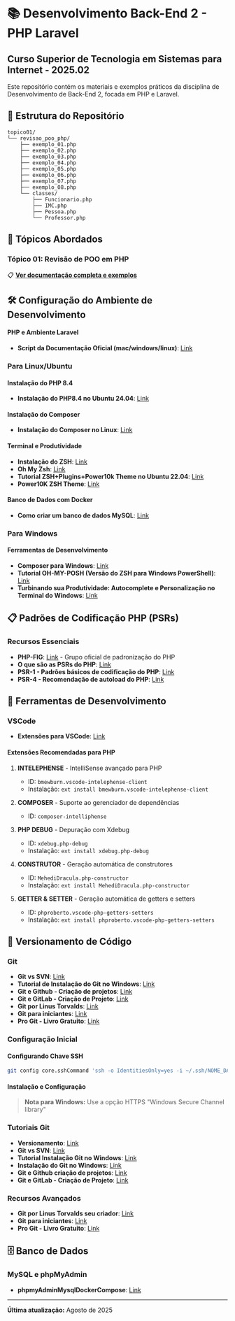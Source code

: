 # 📚 Desenvolvimento Back-End 2 - PHP Laravel
## Curso Superior de Tecnologia em Sistemas para Internet - 2025.02

Este repositório contém os materiais e exemplos práticos da disciplina de Desenvolvimento de Back-End 2, focada em PHP e Laravel.

## 📂 Estrutura do Repositório

```
topico01/
└── revisao_poo_php/
    ├── exemplo_01.php
    ├── exemplo_02.php
    ├── exemplo_03.php
    ├── exemplo_04.php
    ├── exemplo_05.php
    ├── exemplo_06.php
    ├── exemplo_07.php
    ├── exemplo_08.php
    └── classes/
        ├── Funcionario.php
        ├── IMC.php
        ├── Pessoa.php
        └── Professor.php
```

## 📖 Tópicos Abordados

### Tópico 01: Revisão de POO em PHP
📋 **[Ver documentação completa e exemplos](topico01/revisao_poo_php/README.md)**


## 🛠️ Configuração do Ambiente de Desenvolvimento

#### PHP e Ambiente Laravel
* **Script da Documentação Oficial (mac/windows/linux)**: [Link](https://laravel.com/docs/12.x/installation#installing-php)


### Para Linux/Ubuntu

#### Instalação do PHP 8.4
* **Instalação do PHP8.4 no Ubuntu 24.04**: [Link](https://www.edivaldobrito.com.br/como-instalar-o-php-8-4-no-ubuntu-22-04-e-24-04-e-derivados/)

#### Instalação do Composer
* **Instalação do Composer no Linux**: [Link](https://getcomposer.org/doc/00-intro.md#installation-linux-unix-macos)

#### Terminal e Produtividade
* **Instalação do ZSH**: [Link](https://github.com/ohmyzsh/ohmyzsh/wiki/Installing-ZSH)
* **Oh My Zsh**: [Link](https://github.com/ohmyzsh/ohmyzsh)
* **Tutorial ZSH+Plugins+Power10k Theme no Ubuntu 22.04**: [Link](https://gist.github.com/jonilsonds9/4b017d54876b279c27ce77f116f5d3ca)
* **Power10K ZSH Theme**: [Link](https://github.com/romkatv/powerlevel10k)

#### Banco de Dados com Docker
* **Como criar um banco de dados MySQL**: [Link](https://nodejs.org/en/download)

### Para Windows

#### Ferramentas de Desenvolvimento
* **Composer para Windows**: [Link](https://getcomposer.org/doc/00-intro.md#installation-windows)
* **Tutorial OH-MY-POSH (Versão do ZSH para Windows PowerShell)**: [Link](https://prof-gillgonzales-ifsul.notion.site/Oh-My-Posh-2551037386bf8057a457f2564059dbe1)
* **Turbinando sua Produtividade: Autocomplete e Personalização no Terminal do Windows**: [Link](https://dev.to/devsnorte/turbinando-sua-produtividade-autocomplete-e-personalizacao-no-terminal-do-windows-39e9)

## 📋 Padrões de Codificação PHP (PSRs)

### Recursos Essenciais
* **PHP-FIG**: [Link](https://www.php-fig.org/psr/) - Grupo oficial de padronização do PHP
* **O que são as PSRs do PHP**: [Link](https://www.treinaweb.com.br/blog/o-que-sao-as-psrs-do-php)
* **PSR-1 - Padrões básicos de codificação do PHP**: [Link](https://www.treinaweb.com.br/blog/psr-1-conheca-os-padroes-basicos-de-codificacao-do-php/)
* **PSR-4 - Recomendação de autoload do PHP**: [Link](hhttps://www.treinaweb.com.br/blog/psr-4-a-recomendacao-de-autoload-do-php?gclid=EAIaIQobChMImunDpcnBgAMVUSrUAR3zKwKuEAAYASAAEgL3XPD_BwE)

## 🔧 Ferramentas de Desenvolvimento

### VSCode
* **Extensões para VSCode**: [Link](https://nodejs.org/en/download)

#### Extensões Recomendadas para PHP

1. **INTELEPHENSE** - IntelliSense avançado para PHP
   - ID: `bmewburn.vscode-intelephense-client`
   - Instalação: `ext install bmewburn.vscode-intelephense-client`

2. **COMPOSER** - Suporte ao gerenciador de dependências
   - ID: `composer-intelliphense`

3. **PHP DEBUG** - Depuração com Xdebug
   - ID: `xdebug.php-debug`
   - Instalação: `ext install xdebug.php-debug`

4. **CONSTRUTOR** - Geração automática de construtores
   - ID: `MehediDracula.php-constructor`
   - Instalação: `ext install MehediDracula.php-constructor`

5. **GETTER & SETTER** - Geração automática de getters e setters
   - ID: `phproberto.vscode-php-getters-setters`
   - Instalação: `ext install phproberto.vscode-php-getters-setters`

## 🤖 Versionamento de Código

### Git

  * **Git vs SVN**: [Link](https://prof-gillgonzales-ifsul.notion.site/SVN-vs-GIT-2551037386bf80a4b26ec69429777850)
  * **Tutorial de Instalação do Git no Windows**: [Link](https://dicasdeprogramacao.com.br/como-instalar-o-git-no-windows/)
  * **Git e Github - Criação de projetos**: [Link](https://www.freecodecamp.org/portuguese/news/tutorial-de-git-e-github-controle-de-versao-para-iniciantes/)
  * **Git e GitLab - Criação de Projeto**: [Link](https://medium.com/ekode/primeiros-passos-com-git-e-gitlab-criando-seu-primeiro-projeto-89f9001614b0)
  * **Git por Linus Torvalds**: [Link](https://www.youtube.com/watch?v=4XpnKHJAok8)
  * **Git para iniciantes**: [Link](https://www.youtube.com/watch?v=8JJ101D3knE)
  * **Pro Git - Livro Gratuito**: [Link](https://git-scm.com/book/pt-br/v2)

### Configuração Inicial

#### Configurando Chave SSH
```bash
git config core.sshCommand 'ssh -o IdentitiesOnly=yes -i ~/.ssh/NOME_DA_CHAVE -F /dev/null'
```

#### Instalação e Configuração
> **Nota para Windows:** Use a opção HTTPS "Windows Secure Channel library"

### Tutoriais Git
* **Versionamento**: [Link](https://nodejs.org/en/download)
* **Git vs SVN**: [Link](https://nodejs.org/en/download)
* **Tutorial Instalação Git no Windows**: [Link](https://nodejs.org/en/download)
* **Instalação do Git no Windows**: [Link](https://nodejs.org/en/download)
* **Git e Github criação de projetos**: [Link](https://nodejs.org/en/download)
* **Git e GitLab - Criação de Projeto**: [Link](https://nodejs.org/en/download)

### Recursos Avançados
* **Git por Linus Torvalds seu criador**: [Link](https://nodejs.org/en/download)
* **Git para iniciantes**: [Link](https://nodejs.org/en/download)
* **Pro Git - Livro Gratuito**: [Link](https://nodejs.org/en/download)

## 🗄️ Banco de Dados

### MySQL e phpMyAdmin
* **phpmyAdminMysqlDockerCompose**: [Link](https://nodejs.org/en/download)


---

**Última atualização:** Agosto de 2025
